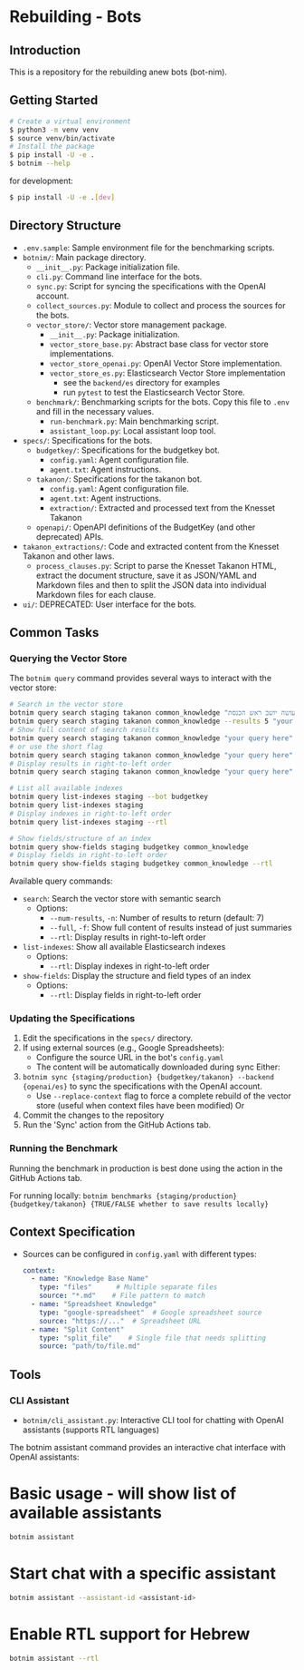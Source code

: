 # Rebuilding - Bots

## Introduction

This is a repository for the rebuilding anew bots (bot-nim).

## Getting Started

```bash
# Create a virtual environment
$ python3 -m venv venv
$ source venv/bin/activate
# Install the package
$ pip install -U -e .
$ botnim --help
```

for development:
```bash
$ pip install -U -e .[dev]
```

## Directory Structure

- `.env.sample`: Sample environment file for the benchmarking scripts.
- `botnim/`: Main package directory.
  - `__init__.py`: Package initialization file.
  - `cli.py`: Command line interface for the bots.
  - `sync.py`: Script for syncing the specifications with the OpenAI account.
  - `collect_sources.py`: Module to collect and process the sources for the bots.
  - `vector_store/`: Vector store management package.
    - `__init__.py`: Package initialization.
    - `vector_store_base.py`: Abstract base class for vector store implementations.
    - `vector_store_openai.py`: OpenAI Vector Store implementation.
    - `vector_store_es.py`: Elasticsearch Vector Store implementation
        - see the `backend/es` directory for examples
        - run `pytest` to test the Elasticsearch Vector Store.
  - `benchmark/`: Benchmarking scripts for the bots.
      Copy this file to `.env` and fill in the necessary values.
    - `run-benchmark.py`: Main benchmarking script.
    - `assistant_loop.py`: Local assistant loop tool.
- `specs/`: Specifications for the bots.
  - `budgetkey/`: Specifications for the budgetkey bot.
    - `config.yaml`: Agent configuration file.
    - `agent.txt`: Agent instructions.
  - `takanon/`: Specifications for the takanon bot.
    - `config.yaml`: Agent configuration file.
    - `agent.txt`: Agent instructions.
    - `extraction/`: Extracted and processed text from the Knesset Takanon
  - `openapi/`: OpenAPI definitions of the BudgetKey (and other deprecated) APIs.
- `takanon_extractions/`: Code and extracted content from the Knesset Takanon and other laws.
  - `process_clauses.py`: Script to parse the Knesset Takanon HTML, extract the document structure, save it as JSON/YAML and Markdown files and then to split the JSON data into individual Markdown files for each clause.
- `ui/`: DEPRECATED: User interface for the bots.

## Common Tasks

### Querying the Vector Store

The `botnim query` command provides several ways to interact with the vector store:

```bash
# Search in the vector store
botnim query search staging takanon common_knowledge "מה עושה יושב ראש הכנסת?"
botnim query search staging takanon common_knowledge --results 5 "your query here"
# Show full content of search results
botnim query search staging takanon common_knowledge "your query here" --full
# or use the short flag
botnim query search staging takanon common_knowledge "your query here" -f
# Display results in right-to-left order
botnim query search staging takanon common_knowledge "your query here" --rtl

# List all available indexes
botnim query list-indexes staging --bot budgetkey
botnim query list-indexes staging
# Display indexes in right-to-left order
botnim query list-indexes staging --rtl

# Show fields/structure of an index
botnim query show-fields staging budgetkey common_knowledge
# Display fields in right-to-left order
botnim query show-fields staging budgetkey common_knowledge --rtl
```

Available query commands:
- `search`: Search the vector store with semantic search
  - Options:
    - `--num-results`, `-n`: Number of results to return (default: 7)
    - `--full`, `-f`: Show full content of results instead of just summaries
    - `--rtl`: Display results in right-to-left order
- `list-indexes`: Show all available Elasticsearch indexes
  - Options:
    - `--rtl`: Display indexes in right-to-left order
- `show-fields`: Display the structure and field types of an index
  - Options:
    - `--rtl`: Display fields in right-to-left order

### Updating the Specifications

1. Edit the specifications in the `specs/` directory.
2. If using external sources (e.g., Google Spreadsheets):
   - Configure the source URL in the bot's `config.yaml`
   - The content will be automatically downloaded during sync
Either:
3. `botnim sync {staging/production} {budgetkey/takanon} --backend {openai/es}` to sync the specifications with the OpenAI account.
   - Use `--replace-context` flag to force a complete rebuild of the vector store (useful when context files have been modified)
Or
3. Commit the changes to the repository
4. Run the 'Sync' action from the GitHub Actions tab.

### Running the Benchmark

Running the benchmark in production is best done using the action in the GitHub Actions tab.

For running locally:
`botnim benchmarks {staging/production} {budgetkey/takanon} {TRUE/FALSE whether to save results locally}`

## Context Specification

- Sources can be configured in `config.yaml` with different types:
  ```yaml
  context:
    - name: "Knowledge Base Name"
      type: "files"      # Multiple separate files
      source: "*.md"    # File pattern to match
    - name: "Spreadsheet Knowledge"
      type: "google-spreadsheet"  # Google spreadsheet source
      source: "https://..."  # Spreadsheet URL
    - name: "Split Content"
      type: "split_file"    # Single file that needs splitting
      source: "path/to/file.md"
  ```

## Tools
### CLI Assistant
- `botnim/cli_assistant.py`: Interactive CLI tool for chatting with OpenAI assistants (supports RTL languages)

The botnim assistant command provides an interactive chat interface with OpenAI assistants:

# Basic usage - will show list of available assistants
```bash
botnim assistant
```
# Start chat with a specific assistant
```bash
botnim assistant --assistant-id <assistant-id>
```
# Enable RTL support for Hebrew
```bash
botnim assistant --rtl
```
